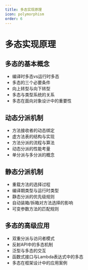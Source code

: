 ```yaml
---
title: 多态实现原理
icon: polymorphism
order: 6
---
```


# 多态实现原理

## 多态的基本概念

- 编译时多态vs运行时多态
- 多态的三个必要条件
- 向上转型与向下转型
- 多态与类型系统的关系
- 多态在面向对象设计中的重要性

## 动态分派机制

- 方法接收者的动态绑定
- 虚方法表的结构与实现
- 方法分派的流程与算法
- 动态分派的性能考量
- 单分派与多分派的概念

## 静态分派机制

- 重载方法的选择过程
- 编译期类型与运行时类型
- 静态分派的优先级规则
- 自动装箱/拆箱对方法选择的影响
- 可变参数方法的匹配规则

## 多态的高级应用

- 双重分派与访问者模式
- 反射API中的多态机制
- 泛型与多态的交互
- 函数式接口与Lambda表达式中的多态
- 多态在框架设计中的应用案例
